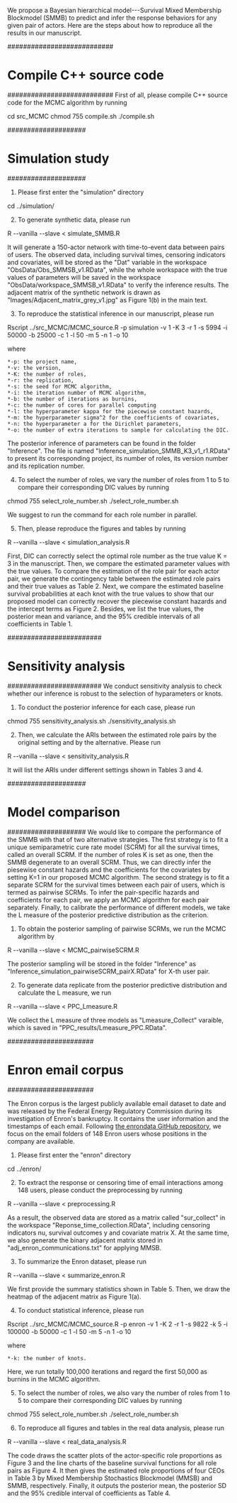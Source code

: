 We propose a Bayesian hierarchical model---Survival Mixed Membership Blockmodel (SMMB) to predict and infer the response behaviors for any given pair of actors. Here are the steps about how to reproduce all the results in our manuscript.

###########################
# Compile C++ source code #
###########################
First of all, please compile C++ source code for the MCMC algorithm by running

cd src_MCMC
chmod 755 compile.sh
./compile.sh

####################
# Simulation study #
####################
1. Please first enter the "simulation" directory

cd ../simulation/

2. To generate synthetic data, please run 

R --vanilla --slave < simulate_SMMB.R

It will generate a 150-actor network with time-to-event data between pairs of users. The observed data, including survival times, censoring indicators and covariates, will be stored as the "Dat" variable in the workspace "ObsData/Obs_SMMSB_v1.RData", while the whole workspace with the true values of parameters will be saved in the workspace "ObsData/workspace_SMMSB_v1.RData" to verify the inference results. The adjacent matrix of the synthetic network is drawn as "Images/Adjacent_matrix_grey_v1.jpg" as Figure 1(b) in the main text.

3. To reproduce the statistical inference in our manuscript, please run

Rscript ../src_MCMC/MCMC_source.R -p simulation -v 1 -K 3 -r 1 -s 5994 -i 50000 -b 25000 -c 1 -l 50 -m 5 -n 1 -o 10

where 

	*-p: the project name, 
	*-v: the version,
	*-K: the number of roles,
	*-r: the replication,
	*-s: the seed for MCMC algorithm,
	*-i: the iteration number of MCMC algorithm,
	*-b: the number of iterations as burnins,
	*-c: the number of cores for parallel computing
	*-l: the hyperparameter kappa for the piecewise constant hazards,
	*-m: the hyperparameter sigma^2 for the coefficients of covariates,
	*-n: the hyperparameter a for the Dirichlet parameters,
	*-o: the number of extra iterations to sample for calculating the DIC.

The posterior inference of parameters can be found in the folder "Inference".  The file is named "Inference_simulation_SMMB_K3_v1_r1.RData" to present its corresponding project, its number of roles, its version number and its replication number. 

4. To select the number of roles, we vary the number of roles from 1 to 5 to compare their corresponding DIC values by running

chmod 755 select_role_number.sh
./select_role_number.sh

We suggest to run the command for each role number in parallel. 

5. Then, please reproduce the figures and tables by running

R --vanilla --slave < simulation_analysis.R

First, DIC can correctly select the optimal role number as the true value K = 3 in the manuscript. Then, we compare the estimated parameter values with the true values. To compare the estimation of the role pair for each actor pair, we generate the contingency table between the estimated role pairs and their true values as Table 2. Next, we compare the estimated baseline survival probabilities at each knot with the true values to show that our proposed model can correctly recover the piecewise constant hazards and the intercept terms as Figure 2. Besides, we list the true values, the posterior mean and variance, and the 95% credible intervals of all coefficients in Table 1.

########################
# Sensitivity analysis #
########################
We conduct sensitivity analysis to check whether our inference is robust to the selection of hyparameters or knots. 
1. To conduct the posterior inference for each case, please run

chmod 755 sensitivity_analysis.sh
./sensitivity_analysis.sh

2. Then, we calculate the ARIs between the estimated role pairs by the original setting and by the alternative. Please run

R --vanilla --slave < sensitivity_analysis.R

It will list the ARIs under different settings shown in Tables 3 and 4.

####################
# Model comparison #
####################
We would like to compare the performance of the SMMB with that of two alternative strategies. The first strategy is to fit a unique semiparametric cure rate model (SCRM) for all the survival times, called an overall SCRM. If the number of roles K is set as one, then the SMMB degenerate to an overall SCRM. Thus, we can directly infer the piesewise constant hazards and the coefficients for the covariates by setting K=1 in our proposed MCMC algorithm. The second strategy is to fit a separate SCRM for the survival times between each pair of users, which is termed as pairwise SCRMs. To infer the pair-specific hazards and coefficients for each pair, we apply an MCMC algorithm for each pair separately. Finally, to calibrate the performance of different models, we take the L measure of the posterior predictive distribution as the criterion.

1. To obtain the posterior sampling of pairwise SCRMs, we run the MCMC algorithm by

R --vanilla --slave < MCMC_pairwiseSCRM.R

The posterior sampling will be stored in the folder "Inference" as "Inference_simulation_pairwiseSCRM_pairX.RData" for X-th user pair.

2. To generate data replicate from the posterior predictive distribution and calculate the L measure, we run

R --vanilla --slave < PPC_Lmeasure.R

We collect the L measure of three models as "Lmeasure_Collect" varaible, which is saved in "PPC_results/Lmeasure_PPC.RData".

######################
# Enron email corpus #
######################

The Enron corpus is the largest publicly available email dataset to date and was released by the Federal Energy Regulatory Commission during its investigation of Enron's bankruptcy. It contains the user information and the timestamps of each email. Following [the enrondata GitHub repository](https://github.com/enrondata/enrondata/blob/master/data/misc/edo\_enron-custodians.txt), we focus on the email folders of 148 Enron users whose positions in the company are available. 

1. Please first enter the "enron" directory

cd ../enron/

2. To extract the response or censoring time of email interactions among 148 users, please conduct the preprocessing by running

R --vanilla --slave < preprocessing.R

As a result, the observed data are stored as a matrix called "sur_collect" in the workspace "Reponse_time_collection.RData", including censoring indicators nu, survival outcomes y and covariate matrix X. At the same time, we also generate the binary adjacent matrix stored in "adj_enron_communications.txt" for applying MMSB. 

3. To summarize the Enron dataset, please run

R --vanilla --slave < summarize_enron.R

We first provide the summary statistics shown in Table 5. Then, we draw the heatmap of the adjacent matrix as Figure 1(a).

4. To conduct statistical inference, please run

Rscript ../src_MCMC/MCMC_source.R -p enron -v 1 -K 2 -r 1 -s 9822 -k 5 -i 100000 -b 50000 -c 1 -l 50 -m 5 -n 1 -o 10

where 
	
	*-k: the number of knots.

Here, we run totally 100,000 iterations and regard the first 50,000 as burnins in the MCMC algorithm.

5. To select the number of roles, we also vary the number of roles from 1 to 5 to compare their corresponding DIC values by running

chmod 755 select_role_number.sh
./select_role_number.sh

6. To reproduce all figures and tables in the real data analysis, please run

R --vanilla --slave < real_data_analysis.R

The code draws the scatter plots of the actor-specific role proportions as Figure 3 and the line charts of the baseline survival functions for all role pairs as Figure 4. It then gives the estimated role proportions of four CEOs in Table 3 by Mixed Membership Stochastics Blockmodel (MMSB) and SMMB, respectively. Finally, it outputs the posterior mean, the posterior SD and the 95% credible interval of coefficients as Table 4. 
